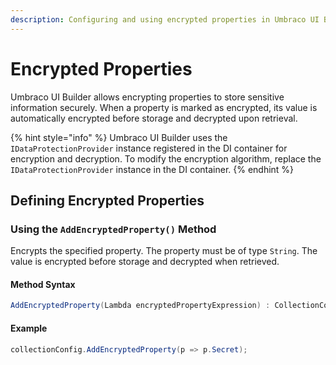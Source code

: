 ```yaml
---
description: Configuring and using encrypted properties in Umbraco UI Builder to securely store sensitive data.
---
```


# Encrypted Properties

Umbraco UI Builder allows encrypting properties to store sensitive information securely. When a property is marked as encrypted, its value is automatically encrypted before storage and decrypted upon retrieval.

{% hint style="info" %}
Umbraco UI Builder uses the `IDataProtectionProvider` instance registered in the DI container for encryption and decryption. To modify the encryption algorithm, replace the `IDataProtectionProvider` instance in the DI container.
{% endhint %}

## Defining Encrypted Properties

### Using the `AddEncryptedProperty()` Method

Encrypts the specified property. The property must be of type `String`. The value is encrypted before storage and decrypted when retrieved.

#### Method Syntax

```csharp
AddEncryptedProperty(Lambda encryptedPropertyExpression) : CollectionConfigBuilder<TEntityType>
```

#### Example

````csharp
collectionConfig.AddEncryptedProperty(p => p.Secret);
````
